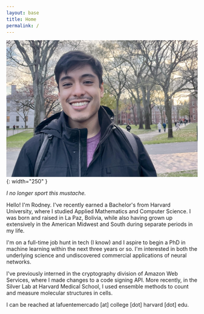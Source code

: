 ```yaml
---
layout: base
title: Home
permalink: /
---
```


![A picture of me](/assets/mustache.jpg){: width="250" }

*I no longer sport this mustache.*

Hello! I'm Rodney. I've recently earned a Bachelor's from Harvard University, where I studied
Applied Mathematics and Computer Science. I was born and raised in La Paz, Bolivia, while also
having grown up extensively in the American Midwest and South during separate periods in my life. 

I'm on a full-time job hunt in tech (I know) and I aspire to begin a PhD in machine learning within
the next three years or so. I'm interested in both the underlying science and undiscovered
commercial applications of neural networks.

I've previously interned in the cryptography division of Amazon Web Services, where I made changes
to a code signing API. More recently, in the Silver Lab at Harvard Medical School, I used ensemble
methods to count and measure molecular structures in cells. 

I can be reached at lafuentemercado [at] college [dot] harvard [dot] edu.